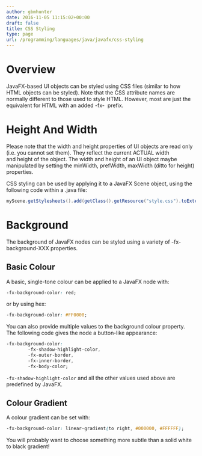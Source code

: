 ```yaml
---
author: gbmhunter
date: 2016-11-05 11:15:02+00:00
draft: false
title: CSS Styling
type: page
url: /programming/languages/java/javafx/css-styling
---
```


# Overview

JavaFX-based UI objects can be styled using CSS files (similar to how HTML objects can be styled). Note that the CSS attribute names are normally different to those used to style HTML. However, most are just the equivalent for HTML with an added -fx-  prefix.

# Height And Width

Please note that the width and height properties of UI objects are read only (i.e. you cannot set them). They reflect the current ACTUAL width and height of the object. The width and height of an UI object maybe manipulated by setting the minWidth, prefWidth, maxWidth (ditto for height) properties.

CSS styling can be used by applying it to a JavaFX Scene object, using the following code within a .java file:

```java    
myScene.getStylesheets().add(getClass().getResource("style.css").toExternalForm());
```

# Background

The background of JavaFX nodes can be styled using a variety of -fx-background-XXX properties.

## Basic Colour

A basic, single-tone colour can be applied to a JavaFX node with:

```css    
-fx-background-color: red;
```

or by using hex:

```css    
-fx-background-color: #FF0000;
```

You can also provide multiple values to the background colour property. The following code gives the node a button-like appearance:

```css    
-fx-background-color: 
        -fx-shadow-highlight-color, 
        -fx-outer-border, 
        -fx-inner-border, 
        -fx-body-color;
```

`-fx-shadow-highlight-color` and all the other values used above are predefined by JavaFX.

## Colour Gradient

A colour gradient can be set with:

```css    
-fx-background-color: linear-gradient(to right, #000000, #FFFFFF);
```

You will probably want to choose something more subtle than a solid white to black gradient!
